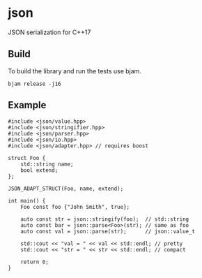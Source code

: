 # json
JSON serialization for C++17

## Build

To build the library and run the tests use bjam.

```
bjam release -j16
```

## Example
```
#include <json/value.hpp>
#include <json/stringifier.hpp>
#include <json/parser.hpp>
#include <json/io.hpp>
#include <json/adapter.hpp> // requires boost

struct Foo {
    std::string name;
    bool extend;
};

JSON_ADAPT_STRUCT(Foo, name, extend);

int main() {
    Foo const foo {"John Smith", true};

    auto const str = json::stringify(foo);  // std::string
    auto const bar = json::parse<Foo>(str); // same as foo
    auto const val = json::parse(str);      // json::value_t

    std::cout << "val = " << val << std::endl; // pretty
    std::cout << "str = " << str << std::endl; // compact

    return 0;
}
```
